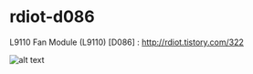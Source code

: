# rdiot-d086
L9110 Fan Module (L9110) [D086] : http://rdiot.tistory.com/322

![alt text](http://cfile23.uf.tistory.com/image/216BD14958AD77A1273155)

